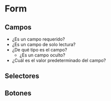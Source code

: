 <h1 id="form">Form</h1>

<h2 id="inputs">Campos</h2>

- ¿Es un campo requerido?
- ¿Es un campo de solo lectura?
- ¿De qué tipo es el campo?
    - ¿Es un campo oculto?
- ¿Cuál es el valor predeterminado del campo?

<h2 id="buttons">Selectores</h2>

<h2 id="buttons">Botones</h2>
